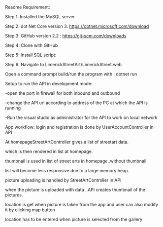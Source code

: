 

Readme 
Requirement: 

Step 1: Installed the MySQL server

Step 2: dot Net Core version 3: https://dotnet.microsoft.com/download

Step 3: GitHub version 2.2 : https://git-scm.com/downloads

Step 4: Clone with GitHub

Step 5: Install SQL script:

Step 6: Navigate to LimerickStreetArt/LimerickStreet.web

Open a command prompt build/run the program with : dotnet run

Setup to run the API in development mode:

-open the port in firewall for both inbound and outbound

-change the API url according to address of the PC at which the API is running

-Run the visual studio as administrator for the API to work on local network

App workflow:
login and registration is done by UserAccountController in API

At homepageStreetArtController gives a list of streetart data.

which is then rendered in list at homepage.

thumbnail is used in list of street arts in homepage..without thumbnail
 
list will become less responsive due to a large memory heap.

picture uploading is handled by StreetArtController in API

when the picture is uploaded with data ..API creates thumbnail of the pictures.

location is get when picture is taken from the app and user can also modify it by clicking map button

location has to be entered when picture is selected from the gallery
